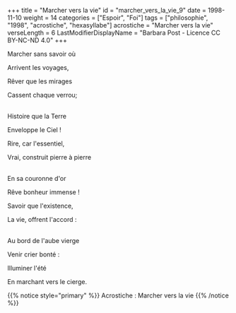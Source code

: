 +++
title = "Marcher vers la vie"
id = "marcher_vers_la_vie_9"
date = 1998-11-10
weight = 14
categories = ["Espoir", "Foi"]
tags = ["philosophie", "1998", "acrostiche", "hexasyllabe"]
acrostiche = "Marcher vers la vie"
verseLength = 6
LastModifierDisplayName = "Barbara Post - Licence CC BY-NC-ND 4.0"
+++

Marcher sans savoir où

Arrivent les voyages,

Rêver que les mirages

Cassent chaque verrou;

 \
Histoire que la Terre

Enveloppe le Ciel !

Rire, car l'essentiel,

Vrai, construit pierre à pierre

 \
En sa couronne d'or

Rêve bonheur immense !

Savoir que l'existence,

La vie, offrent l'accord :

 \
Au bord de l'aube vierge

Venir crier bonté :

Illuminer l'été

En marchant vers le cierge.

{{% notice style="primary" %}}
Acrostiche : Marcher vers la vie
{{% /notice %}}
